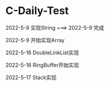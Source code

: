 # C-Daily-Test
2022-5-8 实现String ===> 2022-5-9 完成

2022-5-9 开始实现Array

2022-5-16 DoubleLinkList实现

2022-5-16 RingBuffer开始实现

2022-5-17 Stack实现
